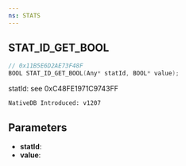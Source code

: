 ```yaml
---
ns: STATS
---
```

## STAT_ID_GET_BOOL

```c
// 0x11B5E6D2AE73F48F
BOOL STAT_ID_GET_BOOL(Any* statId, BOOL* value);
```

statId: see 0xC48FE1971C9743FF

```
NativeDB Introduced: v1207
```

## Parameters
* **statId**:
* **value**:
